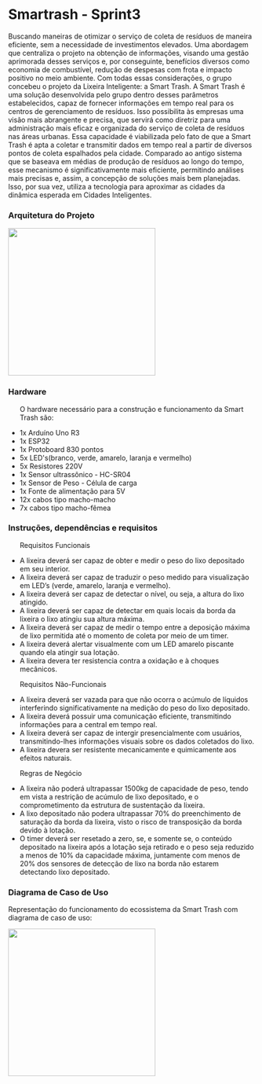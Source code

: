 <h1>Smartrash - Sprint3</h1>

<p>Buscando maneiras de otimizar o serviço de coleta de resíduos de maneira eficiente, sem a necessidade de investimentos elevados. Uma abordagem que centraliza o projeto na obtenção de informações, visando uma gestão aprimorada desses serviços e, por conseguinte, benefícios diversos como economia de combustível, redução de despesas com frota e impacto positivo no meio ambiente.
Com todas essas considerações, o grupo concebeu o projeto da Lixeira Inteligente: a Smart Trash. A Smart Trash é uma solução desenvolvida pelo grupo dentro desses parâmetros estabelecidos, capaz de fornecer informações em tempo real para os centros de gerenciamento de resíduos. Isso possibilita às empresas uma visão mais abrangente e precisa, que servirá como diretriz para uma administração mais eficaz e organizada do serviço de coleta de resíduos nas áreas urbanas.
Essa capacidade é viabilizada pelo fato de que a Smart Trash é apta a coletar e transmitir dados em tempo real a partir de diversos pontos de coleta espalhados pela cidade. Comparado ao antigo sistema que se baseava em médias de produção de resíduos ao longo do tempo, esse mecanismo é significativamente mais eficiente, permitindo análises mais precisas e, assim, a concepção de soluções mais bem planejadas. Isso, por sua vez, utiliza a tecnologia para aproximar as cidades da dinâmica esperada em Cidades Inteligentes.
</p>

<h3>Arquitetura do Projeto</h3>
<div>
  <img src="https://github.com/gui2604/Smartrash-Sprint3/assets/128194162/da070817-de03-40d9-a613-29fba9c2cec1" width="300px">
</div>

<h3>Hardware</h3>
<ul><p>O hardware necessário para a construção e funcionamento da Smart Trash são:</p>
  <li>1x Arduíno Uno R3</li>
  <li>1x ESP32</li>
  <li>1x Protoboard 830 pontos</li>
  <li>5x LED's(branco, verde, amarelo, laranja e vermelho)</li>
  <li>5x Resistores 220V</li>
  <li>1x Sensor ultrassônico - HC-SR04</li>
  <li>1x Sensor de Peso - Célula de carga</li>
  <li>1x Fonte de alimentação para 5V</li>
  <li>12x cabos tipo macho-macho</li>
  <li>7x cabos tipo macho-fêmea</li>
</ul>

<h3>Instruções, dependências e requisitos</h3>
<ul><p>Requisitos Funcionais</p>
  <li>A lixeira deverá ser capaz de obter e medir o peso do lixo depositado em seu interior.</li>
  <li>A lixeira deverá ser capaz de traduzir o peso medido para visualização em LED’s (verde, amarelo, laranja e vermelho).</li>
  <li>A lixeira deverá ser capaz de detectar o nível, ou seja, a altura do lixo atingido.</li>
  <li>A lixeira deverá ser capaz de detectar em quais locais da borda da lixeira o lixo atingiu sua altura máxima.</li>
  <li>A lixeira deverá ser capaz de medir o tempo entre a deposição máxima de lixo permitida até o momento de coleta por meio de um timer.</li>
  <li>A lixeira deverá alertar visualmente com um LED amarelo piscante quando ela atingir sua lotação.</li>
  <li>A lixeira devera ter resistencia contra a oxidação e à choques mecânicos.</li>
</ul>
<ul><p>Requisitos Não-Funcionais</p>
  <li>A lixeira deverá ser vazada para que não ocorra o acúmulo de líquidos interferindo significativamente na medição do peso do lixo depositado.</li>
  <li>A lixeira deverá possuir uma comunicação eficiente, transmitindo informações para a central em tempo real.</li>
  <li>A lixeira deverá ser capaz de intergir presencialmente com usuários, transmitindo-lhes informações visuais sobre os dados coletados do lixo.</li>
  <li>A lixeira devera ser resistente mecanicamente e quimicamente aos efeitos naturais.</li>
</ul>
<ul><p>Regras de Negócio</p>
  <li>A lixeira não poderá ultrapassar 1500kg de capacidade de peso, tendo em vista a restrição de acúmulo de lixo depositado, e o comprometimento da estrutura de sustentação da lixeira.</li>
  <li>A lixo depositado não podera ultrapassar 70% do preenchimento de saturação da borda da lixeira, visto o risco de transposição da borda devido à lotação.</li>
  <li>O timer deverá ser resetado a zero, se, e somente se, o conteúdo depositado na lixeira após a lotação seja retirado e o peso seja reduzido a menos de 10% da capacidade máxima, juntamente com menos de 20% dos sensores de detecção de lixo na borda não estarem detectando lixo depositado.</li>
</ul>
<h3>Diagrama de Caso de Uso</h3>
<p>Representação do funcionamento do ecossistema da Smart Trash com diagrama de caso de uso:</p>
<div>
  <img src="" width="300px">
</div>
